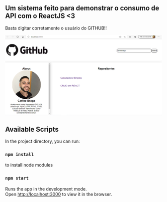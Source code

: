 
## Um sistema feito para demonstrar o consumo de API com o ReactJS <3

Basta digitar corretamente o usuário do GITHUB!!

![Demo](https://github.com/CarlitoBraga/Git-Users/blob/master/Capturar.git.PNG)




## Available Scripts

In the project directory, you can run:
###  `npm install`
to install node modules

### `npm start`

Runs the app in the development mode.<br />
Open [http://localhost:3000](http://localhost:3000) to view it in the browser.


